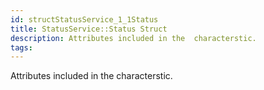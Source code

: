 ```yaml
---
id: structStatusService_1_1Status
title: StatusService::Status Struct
description: Attributes included in the  characterstic.
tags:
---
```

Attributes included in the  <docMarkupType>  characterstic.
